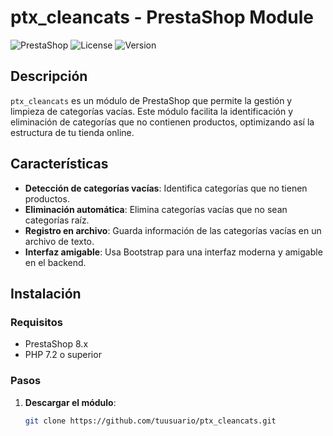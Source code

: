 # ptx_cleancats - PrestaShop Module

![PrestaShop](https://img.shields.io/badge/PrestaShop-8.x-blue.svg)
![License](https://img.shields.io/badge/License-MIT-green.svg)
![Version](https://img.shields.io/badge/Version-1.0.0-orange.svg)

## Descripción

`ptx_cleancats` es un módulo de PrestaShop que permite la gestión y limpieza de categorías vacías. Este módulo facilita la identificación y eliminación de categorías que no contienen productos, optimizando así la estructura de tu tienda online.

## Características

- **Detección de categorías vacías**: Identifica categorías que no tienen productos.
- **Eliminación automática**: Elimina categorías vacías que no sean categorías raíz.
- **Registro en archivo**: Guarda información de las categorías vacías en un archivo de texto.
- **Interfaz amigable**: Usa Bootstrap para una interfaz moderna y amigable en el backend.

## Instalación

### Requisitos

- PrestaShop 8.x
- PHP 7.2 o superior

### Pasos

1. **Descargar el módulo**:
   ```bash
   git clone https://github.com/tuusuario/ptx_cleancats.git

